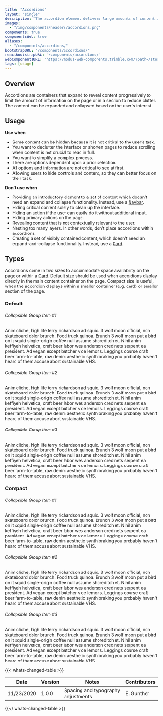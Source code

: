 ```yaml
---
title: "Accordions"
layout: "single"
description: "The accordion element delivers large amounts of content in a small space through progressive disclosure."
images:
  - "/img/components/headers/accordions.png"
components: true
componentsWeb: true
aliases:
  - "/components/accordions/"
bootstrapURL: "/components/accordions/"
reactBootstrapURL: "/components/accordions/"
webComponentsURL: "https://modus-web-components.trimble.com/?path=/story/components-accordion--default"
tags: [usage]
---
```


## Overview

Accordions are containers that expand to reveal content progressively to limit the amount of information on the page or in a section to reduce clutter. The content can be expanded and collapsed based on the user's interest.

## Usage

**Use when**

- Some content can be hidden because it is not critical to the user’s task.
- You want to declutter the interface or shorten pages to reduce scrolling when content is not crucial to read in full.
- You want to simplify a complex process.
- There are options dependent upon a prior selection.
- All options and information are not critical to see at first.
- Allowing users to hide controls and content, so they can better focus on their task.

**Don’t use when**

- Providing an introductory element to a set of content which doesn’t need an expand and collapse functionality. Instead, use a [Navbar](/components/web/navbar/).
- Hiding critical content solely to clean up the interface.
- Hiding an action if the user can easily do it without additional input.
- Hiding primary actions on the page.
- Revealing content that is not contextually relevant to the user.
- Nesting too many layers. In other words, don’t place accordions within accordions.
- Creating a set of visibly contained content, which doesn’t need an expand-and-collapse functionality. Instead, use a [Card](/components/web/cards/).

## Types

Accordions come in two sizes to accommodate space availability on the page or within a [Card](/components/web/cards/). Default size should be used when accordions display directly in the main content container on the page. Compact size is useful, when the accordion displays within a smaller container (e.g. card) or smaller section of the page.

### Default

<div class="guide-example-block">
  <div class="guide-sample">
    <div class="accordion" id="accordionCodeExample">
      <div class="card">
        <div
          class="card-header"
          id="accordionHeadingOne"
          data-toggle="collapse"
          data-target="#codeCollapseOne"
          aria-expanded="true"
          aria-controls="codeCollapseOne"
        >
          <h6 class="mb-0">
            Collapsible Group Item #1
          </h6>
        </div>
        <div
          id="codeCollapseOne"
          class="collapse show"
          aria-labelledby="accordionHeadingOne"
          data-parent="#accordionCodeExample"
        >
          <div class="card-body">
            Anim cliche, high life terry richardson ad squid. 3 wolf moon official, non skateboard dolor brunch. Food truck quinoa. Brunch 3 wolf moon put a bird on it squid single-origin coffee null assume shoreditch et. Nihil anim keffiyeh helvetica, craft beer labor wes anderson cred nets serpent ea president. Ad vegan except butcher vice lemons. Leggings course craft beer farm-to-table, raw denim aesthetic synth braking you probably haven't heard of them accuse abort sustainable VHS.
          </div>
        </div>
      </div>
      <div class="card">
        <div
          class="card-header"
          id="accordionHeadingTwo"
          data-toggle="collapse"
          data-target="#codeCollapseTwo"
          aria-expanded="false"
          aria-controls="codeCollapseTwo"
        >
          <h6 class="mb-0">
            Collapsible Group Item #2
          </h6>
        </div>
        <div
          id="codeCollapseTwo"
          class="collapse"
          aria-labelledby="accordionHeadingTwo"
          data-parent="#accordionCodeExample"
        >
          <div class="card-body">
            Anim cliche, high life terry richardson ad squid. 3 wolf moon official, non skateboard dolor brunch. Food truck quinoa. Brunch 3 wolf moon put a bird on it squid single-origin coffee null assume shoreditch et. Nihil anim keffiyeh helvetica, craft beer labor wes anderson cred nets serpent ea president. Ad vegan except butcher vice lemons. Leggings course craft beer farm-to-table, raw denim aesthetic synth braking you probably haven't heard of them accuse abort sustainable VHS.
          </div>
        </div>
      </div>
      <div class="card">
        <div
          class="card-header"
          id="accordionHeadingThree"
          data-toggle="collapse"
          data-target="#codeCollapseThree"
          aria-expanded="false"
          aria-controls="codeCollapseThree"
        >
          <h6 class="mb-0">
            Collapsible Group Item #3
          </h6>
        </div>
        <div
          id="codeCollapseThree"
          class="collapse"
          aria-labelledby="accordionHeadingThree"
          data-parent="#accordionCodeExample"
        >
          <div class="card-body">
            Anim cliche, high life terry richardson ad squid. 3 wolf moon official, non skateboard dolor brunch. Food truck quinoa. Brunch 3 wolf moon put a bird on it squid single-origin coffee null assume shoreditch et. Nihil anim keffiyeh helvetica, craft beer labor wes anderson cred nets serpent ea president. Ad vegan except butcher vice lemons. Leggings course craft beer farm-to-table, raw denim aesthetic synth braking you probably haven't heard of them accuse abort sustainable VHS.
          </div>
        </div>
      </div>
    </div>
  </div>

### Compact

<div class="guide-example-block">
  <div class="guide-sample">
    <div class="accordion accordion-sm" id="smallAccordionCodeExample">
      <div class="card">
        <div
          class="card-header"
          id="smallAccordionHeadingOne"
          data-toggle="collapse"
          data-target="#smallCodeCollapseOne"
          aria-expanded="true"
          aria-controls="smallCodeCollapseOne"
        >
          <h6 class="mb-0">
            Collapsible Group Item #1
          </h6>
        </div>
        <div
          id="smallCodeCollapseOne"
          class="collapse show"
          aria-labelledby="smallAccordionHeadingOne"
          data-parent="#smallAccordionCodeExample"
        >
          <div class="card-body">
            Anim cliche, high life terry richardson ad squid. 3 wolf moon official, non skateboard dolor brunch. Food truck quinoa. Brunch 3 wolf moon put a bird on it squid single-origin coffee null assume shoreditch et. Nihil anim keffiyeh helvetica, craft beer labor wes anderson cred nets serpent ea president. Ad vegan except butcher vice lemons. Leggings course craft beer farm-to-table, raw denim aesthetic synth braking you probably haven't heard of them accuse abort sustainable VHS.
          </div>
        </div>
      </div>
      <div class="card">
        <div
          class="card-header"
          id="smallAccordionHeadingTwo"
          data-toggle="collapse"
          data-target="#smallCodeCollapseTwo"
          aria-expanded="false"
          aria-controls="smallCodeCollapseTwo"
        >
          <h6 class="mb-0">
            Collapsible Group Item #2
          </h6>
        </div>
        <div
          id="smallCodeCollapseTwo"
          class="collapse"
          aria-labelledby="smallAccordionHeadingTwo"
          data-parent="#smallAccordionCodeExample"
        >
          <div class="card-body">
            Anim cliche, high life terry richardson ad squid. 3 wolf moon official, non skateboard dolor brunch. Food truck quinoa. Brunch 3 wolf moon put a bird on it squid single-origin coffee null assume shoreditch et. Nihil anim keffiyeh helvetica, craft beer labor wes anderson cred nets serpent ea president. Ad vegan except butcher vice lemons. Leggings course craft beer farm-to-table, raw denim aesthetic synth braking you probably haven't heard of them accuse abort sustainable VHS.
          </div>
        </div>
      </div>
      <div class="card">
        <div
          class="card-header"
          id="smallAccordionHeadingThree"
          data-toggle="collapse"
          data-target="#smallCodeCollapseThree"
          aria-expanded="false"
          aria-controls="smallCodeCollapseThree"
        >
          <h6 class="mb-0">
            Collapsible Group Item #3
          </h6>
        </div>
        <div
          id="smallCodeCollapseThree"
          class="collapse"
          aria-labelledby="smallAccordionHeadingThree"
          data-parent="#smallAccordionCodeExample"
        >
          <div class="card-body">
            Anim cliche, high life terry richardson ad squid. 3 wolf moon official, non skateboard dolor brunch. Food truck quinoa. Brunch 3 wolf moon put a bird on it squid single-origin coffee null assume shoreditch et. Nihil anim keffiyeh helvetica, craft beer labor wes anderson cred nets serpent ea president. Ad vegan except butcher vice lemons. Leggings course craft beer farm-to-table, raw denim aesthetic synth braking you probably haven't heard of them accuse abort sustainable VHS.
          </div>
        </div>
      </div>
    </div>
  </div>
</div>

{{< whats-changed-table >}}

| Date       | Version | Notes                               | Contributors |
| ---------- | ------- | ----------------------------------- | ------------ |
| 11/23/2020 | 1.0.0   | Spacing and typography adjustments. | E. Gunther   |

{{</ whats-changed-table >}}
